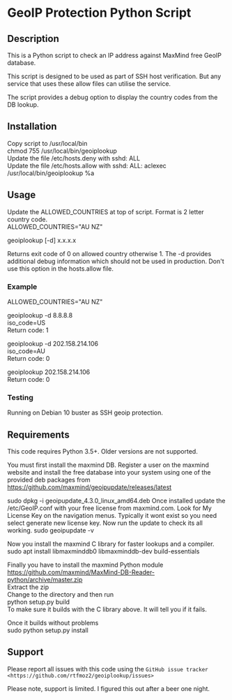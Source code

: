 # GeoIP Protection Python Script #

## Description
This is a Python script to check an IP address against MaxMind free GeoIP database. 

This script is designed to be used as part of SSH host verification. But any service 
that uses these allow files can utilise the service.

The script provides a debug option to display the country codes from the DB lookup. 
## Installation
Copy script to /usr/local/bin<br>
chmod 755 /usr/local/bin/geoiplookup<br>
Update the file /etc/hosts.deny with sshd: ALL<br>
Update the file /etc/hosts.allow with sshd: ALL: aclexec /usr/local/bin/geoiplookup %a
## Usage
Update the ALLOWED_COUNTRIES at top of script. Format is 2 letter country code. <br>
ALLOWED_COUNTRIES="AU NZ"

geoiplookup [-d] x.x.x.x

Returns exit code of 0 on allowed country otherwise 1. The -d provides additional debug 
information which should not be used in production. Don't use this option
in the hosts.allow file.
### Example
ALLOWED_COUNTRIES="AU NZ"

geoiplookup -d 8.8.8.8<br>
iso_code=US<br>
Return code: 1

geoiplookup -d 202.158.214.106<br>
iso_code=AU<br>
Return code: 0

geoiplookup 202.158.214.106<br>
Return code: 0
### Testing
Running on Debian 10 buster as SSH geoip protection.
## Requirements
This code requires Python 3.5+. Older versions are not supported.

You must first install the maxmind DB. Register a user on the maxmind website and 
install the free database into your system using one of the provided deb packages
from https://github.com/maxmind/geoipupdate/releases/latest

sudo dpkg -i geoipupdate_4.3.0_linux_amd64.deb
Once installed update the /etc/GeoIP.conf with your free license from maxmind.com. 
Look for My License Key on the navigation menus. Typically it wont exist so you need select
generate new license key.
Now run the update to check its all working. 
sudo geoipupdate -v

Now you install the maxmind C library for faster lookups and a compiler. <br>
sudo apt install libmaxminddb0 libmaxminddb-dev build-essentials

Finally you have to install the maxmind Python module<br>
https://github.com/maxmind/MaxMind-DB-Reader-python/archive/master.zip<br>
Extract the zip<br>
Change to the directory and then run<br>
python setup.py build<br>
To make sure it builds with the C library above. It will tell you if it fails.

Once it builds without problems<br>
sudo python setup.py install
## Support
Please report all issues with this code using the `GitHub issue tracker
<https://github.com/rtfmoz2/geoiplookup/issues>`

Please note, support is limited. I figured this out after a beer one night.

